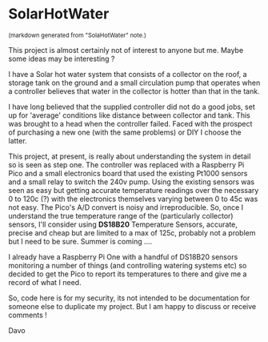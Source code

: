 SolarHotWater
===========

<sub>(markdown generated from "SolaHotWater" note.)</sub>



This project is almost certainly not of interest to anyone but me. Maybe some ideas may be interesting ?



I have a Solar hot water system that consists of a collector on the roof, a storage tank on the ground and a small circulation pump that operates when a controller believes that water in the collector is hotter than that in the tank.



I have long believed that the supplied controller did not do a good jobs, set up for 'average' conditions like distance between collector and tank. This was brought to a head when the controller failed. Faced with the prospect of purchasing a new one (with the same problems) or DIY I choose the latter.



This project, at present, is really about understanding the system in detail so is seen as step one.  The controller was replaced with a Raspberry Pi Pico and a small electronics board that used the existing Pt1000 sensors and a small relay to switch the 240v pump. Using the existing sensors was seen as easy but getting accurate temperature readings over the necessary 0 to 120c (?)  with the electronics themselves varying between 0 to 45c was not easy. The Pico's A/D convert is noisy and irreproducible. So, once I  understand the true temperature range of the (particularly collector) sensors, I'll consider using **DS18B20** Temperature Sensors, accurate, precise and cheap but are limited to a max of 125c, probably not a problem but I need to be sure. Summer is coming ....



I already have a Raspberry Pi One with a handful of DS18B20 sensors monitoring a number of things (and controlling watering systems etc) so decided to get the Pico to report its temperatures to there and give me a record of what I need.



So, code here is for my security, its not intended to be documentation for someone else to duplicate my project. But I am happy to discuss or receive comments !



Davo










